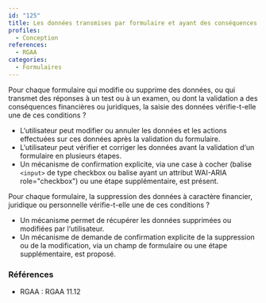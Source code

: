 ```yaml
---
id: "125"
title: Les données transmises par formulaire et ayant des conséquences financières ou juridiques, ou les réponses aux tests ou examens saisies par l‘utilisateur, peuvent être modifiées et récupérées par lui
profiles:
  - Conception
references:
  - RGAA
categories:
  - Formulaires
---
```


Pour chaque formulaire qui modifie ou supprime des données, ou qui transmet des réponses à un test ou à un examen, ou dont la validation a des conséquences financières ou juridiques, la saisie des données vérifie-t-elle une de ces conditions ?

* L‘utilisateur peut modifier ou annuler les données et les actions effectuées sur ces données après la validation du formulaire.
* L‘utilisateur peut vérifier et corriger les données avant la validation d‘un formulaire en plusieurs étapes.
* Un mécanisme de confirmation explicite, via une case à cocher (balise `<input>` de type checkbox ou balise ayant un attribut WAI-ARIA role="checkbox") ou une étape supplémentaire, est présent.

Pour chaque formulaire, la suppression des données à caractère financier, juridique ou personnelle vérifie-t-elle une de ces conditions ?

* Un mécanisme permet de récupérer les données supprimées ou modifiées par l‘utilisateur.
* Un mécanisme de demande de confirmation explicite de la suppression ou de la modification, via un champ de formulaire ou une étape supplémentaire, est proposé.

### Références

*   RGAA : RGAA 11.12
